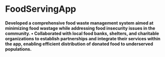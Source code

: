 <h1>FoodServingApp</h1> 
<h4>Developed a comprehensive food waste
management system aimed at minimizing food
wastage while addressing food insecurity issues in
the community.
• Collaborated with local food banks, shelters, and
charitable organizations to establish partnerships
and integrate their services within the app,
enabling efficient distribution of donated food to
underserved populations.</h4>
